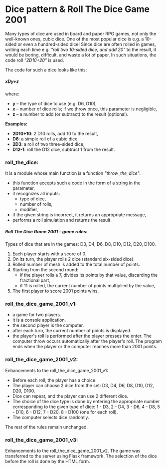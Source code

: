 # Dice pattern & Roll The Dice Game 2001

Many types of dice are used in board and paper RPG games, not only the well-known ones, 
cubic dice. One of the most popular dice is e.g. a 10-sided or even a hundred-sided dice!
Since dice are often rolled in games, writing each time e.g. _"roll two 10-sided dice,
and add 20"_ to the result, it would be boring, difficult, and waste a lot of paper.
In such situations, the code roll _"2D10+20"_ is used.

The code for such a dice looks like this:

##### xDy+z

where:
* __y__ &ndash; the type of dice to use (e.g. D6, D10),
* __x__ &ndash; number of dice rolls; if we throw once, this parameter is negligible,
* __z__ &ndash; a number to add (or subtract) to the result (optional).

__Examples:__

* __2D10+10__: 2 D10 rolls, add 10 to the result,
* __D6__: a simple roll of a cubic dice,
* __2D3__: a roll of two three-sided dice,
* __D12-1__: roll the D12 dice, subtract 1 from the result.


### roll_the_dice:

It is a module whose main function is a function _"throw_the_dice"_.
* this function accepts such a code in the form of a string in the parameter,
* it recognizes all inputs:
    * type of dice,
    * number of rolls,
    * modifier,
* if the given string is incorrect, it returns an appropriate message,
* performs a roll simulation and returns the result.

##### Roll The Dice Game 2001 &ndash; game rules:

Types of dice that are in the games: D3, D4, D6, D8, D10, D12, D20, D100.

1. Each player starts with a score of 0.
2. On its turn, the player rolls 2 dice (standard six-sided dice).
3. Rolled number of mesh is added to the total number of points.
4. Starting from the second round:
    * if the player rolls a 7, divides its points by that value, discarding the fractional part,
    * if 11 is rolled, the current number of points multiplied by the value,
5. The first player to score 2001 points wins.


### roll_the_dice_game_2001_v1:

* a game for two players.
* it is a console application.
* the second player is the computer.
* after each turn, the current number of points is displayed.
* the player's roll is performed after the player presses the enter.
The computer throw occurs automatically after the player's roll.
The program ends when the player or the computer reaches more than 2001 points.


### roll_the_dice_game_2001_v2:

Enhancements to the roll_the_dice_game_2001_v1:

* Before each roll, the player has a choice.
* The player can choose 2 dice from the set: D3, D4, D6, D8, D10, D12, D20, D100.
* Dice can repeat, and the player can use 2 different dice.
* The choice of the dice type is done by entering the appropriate number corresponding to the given type of dice:
1 - D3, 2 - D4, 3 - D6, 4 - D8, 5 - D10, 6 - D12, 7 - D20, 8 - D100 (one for each roll).
* The computer selects dice randomly.

The rest of the rules remain unchanged. 


### roll_the_dice_game_2001_v3:

Enhancements to the roll_the_dice_game_2001_v2. The game was transferred to the server using Flask framework.
The selection of the dice before the roll is done by the HTML form.


